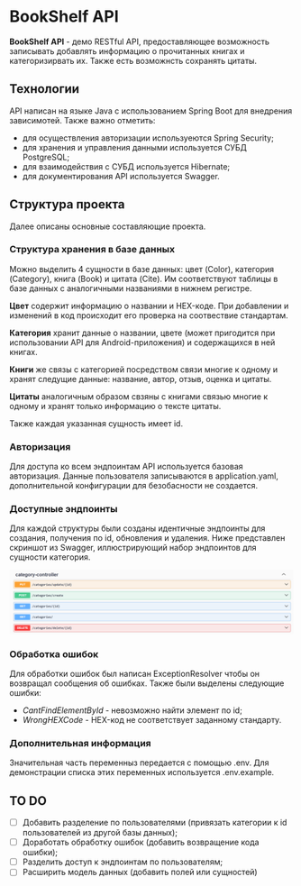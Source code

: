 # BookShelf API #

**BookShelf API** - демо RESTful API, предоставляющее возможность записывать добавлять информацию о прочитанных книгах и категоризирвать их. Также есть возможнсть сохранять цитаты.

## Технологии ##
API написан на языке Java с использованием Spring Boot для внедрения зависимотей. Также важно отметить:
* для осуществления авторизации используеются Spring Security;
* для хранения и управления данными используется СУБД PostgreSQL;
* для взаимодействия с СУБД используется Hibernate;
* для документирования API используется Swagger.

## Структура проекта ##
Далее описаны основные составляющие проекта.

### Структура хранения в базе данных ###

Можно выделить 4 сущности в базе данных: цвет (Color), категория (Category), книга (Book) и цитата (Cite). Им соответствуют таблицы в базе данных с аналогичными названиями в нижнем регистре.

**Цвет** содержит информацию о названии и HEX-коде. При добавлении и изменений в код происходит его проверка на соотвествие стандартам. 

**Категория** хранит данные о названии, цвете (может пригодится при использовании API для Android-приложения) и содержащихся в ней книгах. 

**Книги** же связы с категорией посредством связи многие к одному и хранят следущие данные: название, автор, отзыв, оценка и цитаты. 

**Цитаты** аналогичным образом свзяны с книгами связью многие к одному и хранят только информацию о тексте цитаты.

Также каждая указанная сущность имеет id.

### Авторизация ###

Для доступа ко всем эндпоинтам API используется базовая авторизация. Данные пользователя записываются в application.yaml, дополнительной конфигурации для безобасности не создается. 

### Доступные эндпоинты ###
Для каждой структуры были созданы идентичные эндпоинты для создания, получения по id, обновления и удаления. Ниже представлен скриншот из Swagger, иллюстрирующий набор эндпоинтов для сущности категория.

![Список эндпоинтов для контроллера категорий](img/controller.png)

### Обработка ошибок ###
Для обработки ошибок был написан ExceptionResolver чтобы он возвращал сообщения об ошибках. Также были выделены следующие ошибки:
* _CantFindElementById_ - невозможно найти элемент по id;
* _WrongHEXCode_ - HEX-код не соответствует заданному стандарту.
### Дополнительная информация ###
Значительная часть переменныз передается с помощью .env. Для демонстрации списка этих переменных используется .env.example.

## TO DO ##

- [ ] Добавить разделение по пользователями (привязать категории к id пользователей из другой базы данных);
- [ ] Доработать обработку ошибок (добавить возвращение кода ошибки);
- [ ] Разделить доступ к эндпоинтам по пользователям;
- [ ] Расширить модель данных (добавить полей или сущностей)